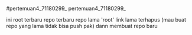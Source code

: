 #pertemuan4_71180299_
pertemuan4_71180299_

ini root terbaru repo terbaru repo lama 'root' link lama terhapus (mau buat repo yang lama tidak bisa push pak) dann membuat repo baru

